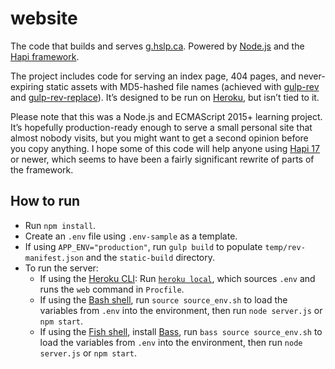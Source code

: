 # website

The code that builds and serves [g.hslp.ca](https://g.hslp.ca/). Powered by [Node.js][node-js] and the [Hapi framework][hapi].

The project includes code for serving an index page, 404 pages, and never-expiring static assets with MD5-hashed file names (achieved with [gulp-rev][] and [gulp-rev-replace][]). It’s designed to be run on [Heroku][heroku], but isn’t tied to it.

Please note that this was a Node.js and ECMAScript 2015+ learning project. It’s hopefully production-ready enough to serve a small personal site that almost nobody visits, but you might want to get a second opinion before you copy anything. I hope some of this code will help anyone using [Hapi 17][hapi-17] or newer, which seems to have been a fairly significant rewrite of parts of the framework.

## How to run

- Run `npm install`.
- Create an `.env` file using `.env-sample` as a template.
- If using `APP_ENV="production"`, run `gulp build` to populate `temp/rev-manifest.json` and the `static-build` directory.
- To run the server:
    - If using the [Heroku CLI][heroku-cli]: Run [`heroku local`][heroku-local], which sources `.env` and runs the `web` command in `Procfile`.
    - If using the [Bash shell][bash], run `source source_env.sh` to load the variables from `.env` into the environment, then run `node server.js` or `npm start`.
    - If using the [Fish shell][fish], install [Bass][bass], run `bass source source_env.sh` to load the variables from `.env` into the environment, then run `node server.js` or `npm start`.

[bash]: https://www.gnu.org/software/bash/
[bass]: https://github.com/edc/bass
[fish]: https://fishshell.com/
[gulp-rev]: https://github.com/sindresorhus/gulp-rev
[gulp-rev-replace]: https://github.com/jamesknelson/gulp-rev-replace
[hapi]: https://hapijs.com/
[hapi-17]: https://github.com/hapijs/hapi/issues/3658
[heroku]: https://www.heroku.com/
[heroku-cli]: https://devcenter.heroku.com/articles/heroku-cli
[heroku-local]: https://devcenter.heroku.com/articles/heroku-local
[node-js]: https://nodejs.org/
